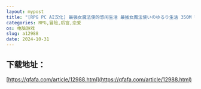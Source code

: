 ```yaml
---
layout: mypost
title: "[RPG PC AI汉化] 最强女魔法使的悠闲生活 最強女魔法使いのゆるり生活 350M 夸克"
categories: RPG,冒险,后宫,恋爱
os: 电脑游戏
slug: a12988
date: 2024-10-31
---
```


## 下载地址：

[https://qfafa.com/article/12988.html](https://qfafa.com/article/12988.html)

